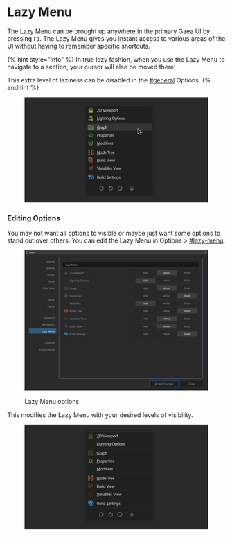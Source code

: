 # Lazy Menu

The Lazy Menu can be brought up anywhere in the primary Gaea UI by pressing `F1`. The Lazy Menu gives you instant access to various areas of the UI without having to remember specific shortcuts.

{% hint style="info" %}
In true lazy fashion, when you use the Lazy Menu to navigate to a section, your cursor will also be moved there!

This extra level of laziness can be disabled in the [#general](../options.md#general "mention") Options.
{% endhint %}

<figure><img src="../../.gitbook/assets/lazy_menu.png" alt="" width="563"><figcaption></figcaption></figure>

### Editing Options

You may not want all options to visible or maybe just want some options to stand out over others. You can edit the Lazy Menu in Options > [#lazy-menu](../options.md#lazy-menu "mention").

<figure><img src="../../.gitbook/assets/Gaea Viewport Lazy Menu1.png" alt=""><figcaption><p>Lazy Menu options</p></figcaption></figure>

This modifies the Lazy Menu with your desired levels of visibility.

<figure><img src="../../.gitbook/assets/lazy_menu_modified.png" alt="" width="563"><figcaption></figcaption></figure>

